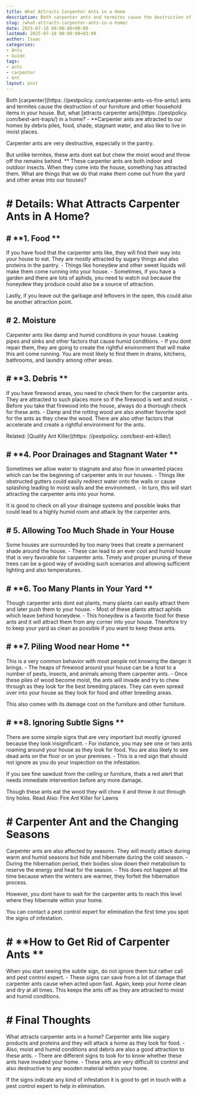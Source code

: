 ```yaml
---
title: What Attracts Carpenter Ants in a Home
description: Both carpenter ants and termites cause the destruction of our furniture and other household items in your house. But, what attracts carpenter ants in a home?...
slug: /what-attracts-carpenter-ants-in-a-home/
date: 2025-07-10 00:00:00+00:00
lastmod: 2025-07-10 00:00:00+03:00
author: Isaac
categories:
- Ants
- Guide
tags:
- ants
- carpenter
- ant
layout: post
---
```


Both [carpenter](https: //pestpolicy. com/carpenter-ants-vs-fire-ants/) ants and termites cause the destruction of our furniture and other household items in your house. But, what [attracts carpenter ants](https: //pestpolicy. com/best-ant-traps/) in a home? - **Carpenter ants are attracted to our homes by debris piles, food, shade, stagnant water, and also like to live in moist places.

Carpenter ants are very destructive, especially in the pantry.

But unlike termites, these ants dont eat but chew the moist wood and throw off the remains behind. ** These carpenter ants are both indoor and outdoor insects. When they come into the house, something has attracted them. What are things that we do that make them come out from the yard and other areas into our houses?

# # Details: What Attracts Carpenter Ants in A Home?

## # **1. Food **

If you have food that the carpenter ants like, they will find their way into your house to eat. They are mostly attracted by sugary things and also proteins in the pantry. - Things like honeydew and other sweet liquids will make them come running into your house. - Sometimes, if you have a garden and there are lots of aphids, you need to watch out because the honeydew they produce could also be a source of attraction.

Lastly, if you leave out the garbage and leftovers in the open, this could also be another attraction point.

## # **2. Moisture**

Carpenter ants like damp and humid conditions in your house. Leaking pipes and sinks and other factors that cause humid conditions. - If you dont repair them, they are going to create the rightful environment that will make this ant come running. You are most likely to find them in drains, kitchens, bathrooms, and laundry among other areas.

## # **3. Debris **

If you have firewood areas, you need to check them for the carpenter ants. They are attracted to such places more so if the firewood is wet and moist. - Before you take that firewood into the house, always do a thorough check for these ants. - Damp and the rotting wood are also another favorite spot for the ants as they chew the wood. There are also other factors that accelerate and create a rightful environment for the ants.

Related: [Quality Ant Killer](https: //pestpolicy. com/best-ant-killer/)

## # **4. Poor Drainages and Stagnant Water **

Sometimes we allow water to stagnate and also flow in unwanted places which can be the beginning of carpenter ants in our houses. - Things like obstructed gutters could easily redirect water onto the walls or cause splashing leading to moist walls and the environment. - In turn, this will start attracting the carpenter ants into your home.

It is good to check on all your drainage systems and possible leaks that could lead to a highly humid room and attack by the carpenter ants.

## # **5. Allowing Too Much Shade in Your House**

Some houses are surrounded by too many trees that create a permanent shade around the house. - These can lead to an ever cool and humid house that is very favorable for carpenter ants. Timely and proper pruning of these trees can be a good way of avoiding such scenarios and allowing sufficient lighting and also temperatures.

## # **6. Too Many Plants in Your Yard **

Though carpenter ants dont eat plants, many plants can easily attract them and later push them to your house. - Most of these plants attract aphids which leave behind honeydew. - This honeydew is a favorite food for these ants and it will attract them from any corner into your house. Therefore try to keep your yard as clean as possible if you want to keep these ants.

## # **7. Piling Wood near Home **

This is a very common behavior with most people not knowing the danger it brings. - The heaps of firewood around your house can be a host to a number of pests, insects, and animals among them carpenter ants. - Once these piles of wood become moist, the ants will invade and try to chew through as they look for the best breeding places. They can even spread over into your house as they look for food and other breeding areas.

This also comes with its damage cost on the furniture and other furniture.

## # **8. Ignoring Subtle Signs **

There are some simple signs that are very important but mostly ignored because they look insignificant. - For instance, you may see one or two ants roaming around your house as they look for food. You are also likely to see dead ants on the floor or on your premises. - This is a red sign that should not ignore as you do your inspection on the infestation.

If you see fine sawdust from the ceiling or furniture, thats a red alert that needs immediate intervention before any more damage.

Though these ants eat the wood they will chew it and throw it out through tiny holes. Read Also: Fire Ant Killer for Lawns

# # Carpenter Ant and the Changing Seasons

Carpenter ants are also affected by seasons. They will mostly attack during warm and humid seasons but hide and hibernate during the cold season. - During the hibernation period, their bodies slow down their metabolism to reserve the energy and heat for the season. - This does not happen all the time because when the winters are warmer, they forfeit the hibernation process.

However, you dont have to wait for the carpenter ants to reach this level where they hibernate within your home.

You can contact a pest control expert for elimination the first time you spot the signs of infestation.

# # **How to Get Rid of Carpenter Ants **

When you start seeing the subtle sign, do not ignore them but rather call and pest control expert. - These signs can save from a lot of damage that carpenter ants cause when acted upon fast. Again, keep your home clean and dry at all times. This keeps the ants off as they are attracted to moist and humid conditions.

# # Final Thoughts

What attracts carpenter ants in a home? Carpenter ants like sugary products and proteins and they will attack a home as they look for food. - Also, moist and humid conditions and debris are also a good attraction to these ants. - There are different signs to look for to know whether these ants have invaded your home. - These ants are very difficult to control and also destructive to any wooden material within your home.

If the signs indicate any kind of infestation it is good to get in touch with a pest control expert to help in elimination.
